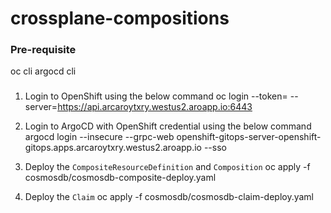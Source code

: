 # crossplane-compositions
### Pre-requisite
oc cli
argocd cli

### 
1. Login to OpenShift using the below command
    oc login --token=<your-token> --server=https://api.arcaroytxry.westus2.aroapp.io:6443

2. Login to ArgoCD with OpenShift credential using the below command
    argocd login --insecure --grpc-web openshift-gitops-server-openshift-gitops.apps.arcaroytxry.westus2.aroapp.io --sso

3. Deploy the `CompositeResourceDefinition` and `Composition`
    oc apply -f cosmosdb/cosmosdb-composite-deploy.yaml

4. Deploy the `Claim`
    oc apply -f cosmosdb/cosmosdb-claim-deploy.yaml
